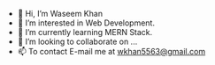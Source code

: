 - 👋 Hi, I’m Waseem Khan
- 👀 I’m interested in Web Development.
- 🌱 I’m currently learning MERN Stack.
- 💞️ I’m looking to collaborate on ...
- 📫 To contact E-mail me at wkhan5563@gmail.com

<!---
wkhanryzen9/wkhanryzen9 is a ✨ special ✨ repository because its `README.md` (this file) appears on your GitHub profile.
You can click the Preview link to take a look at your changes.
--->
